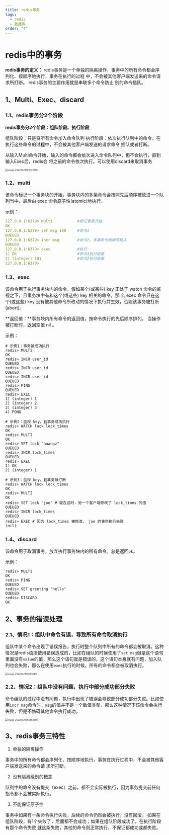 ```yaml
---
title: redis事务
tags:
  - redis
  - 数据库
order: "4"
---
```


# redis中的事务

**redis事务的定义：** redis事务是一个单独的隔离操作，事务中的所有命令都会序列化、按顺序地执行，事务在执行的过程 中，不会被其他客户端发送来的命令请求所打断。 redis事务的主要作用就是串联多个命令防止 别的命令插队。

## 1、Multi、Exec、discard

### 1.1、redis事务分2个阶段

**redis事务分2个阶段：组队阶段、执行阶段**

组队阶段：只是将所有命令加入命令队列 执行阶段：依次执行队列中的命令，在执行这些命令的过程中，不会被其他客户端发送的请求命令 插队或者打断。

从输入Multi命令开始，输入的命令都会依次进入命令队列中，但不会执行，直到输入Exec后，redis会 将之前的命令依次执行。可以使用discard来取消事务

<img src="https://gly-blog-file.oss-cn-shanghai.aliyuncs.com/img/image-20220429163037098.png" alt="image-20220429163037098" style="zoom:50%;" />

### 1.2、multi

该命令标记一个事务块的开始，事务块内的多条命令会按照先后顺序被放进一个队列当中，最后由 exec 命令原子性(atomic)地执行。

示例：

```yaml
127.0.0.1:6379> multi			#标记事务开始
OK
127.0.0.1:6379> set msg 100		#命令1
QUEUED
127.0.0.1:6379> incr msg		#命令2，多条命令按顺序插入
QUEUED
127.0.0.1:6379> exec			#执行
1) OK							#命令1执行结果
2) (integer) 101				#命令2执行结果
127.0.0.1:6379> 
```

### 1.3、exec

该命令用于执行事务块内的命令，假如某个(或某些) key 正处于 watch 命令的监视之下，且事务块中有和这个(或这些) key 相关的命令，那 么 exec 命令只在这个(或这些) key 没有被其他命令所改动的情况下执行并生效，否则该事务被打断 (abort)。

**返回值：**事务块内所有命令的返回值，按命令执行的先后顺序排列。 当操作被打断时，返回空值 nil 。

示例：

```shell
# 示例1：事务被成功执行
redis> MULTI
OK
redis> INCR user_id
QUEUED
redis> INCR user_id
QUEUED
redis> INCR user_id
QUEUED
redis> PING
QUEUED
redis> EXEC
1) (integer) 1
2) (integer) 2
3) (integer) 3
4) PONG

# 示例2：监视 key，且事务成功执行
redis> WATCH lock lock_times
OK
redis> MULTI
OK
redis> SET lock "huangz"
QUEUED
redis> INCR lock_times
QUEUED
redis> EXEC
1) OK
2) (integer) 1

# 示例3：监视 key，且事务被打断
redis> WATCH lock lock_times
OK
redis> MULTI
OK
redis> SET lock "joe" # 就在这时，另一个客户端修改了 lock_times 的值
QUEUED
redis> INCR lock_times
QUEUED
redis> EXEC # 因为 lock_times 被修改， joe 的事务执行失败
(nil)
```

### 1.4、discard

该命令用于取消事务，放弃执行事务块内的所有命令。总是返回`ok`。

示例：

```shell
redis> MULTI
OK
redis> PING
QUEUED
redis> SET greeting "hello"
QUEUED
redis> DISCARD
OK
```

## 2、事务的错误处理

### 2.1、情况1：组队中命令有误，导致所有命令取消执行

组队中某个命令出现了错误报告，执行时整个队列中所有的命令都会被取消。这种情况是redis语法使用错误造成的，比如在组队的时候使用了`set msg`但是这个语句里面没有`value`的值，那么这个语句就是错误的，这个语句本身就有问题，加入队列也会失败，那么在使用`exec`执行的时候，所有的命令都会被取消执行。

<img src="https://gly-blog-file.oss-cn-shanghai.aliyuncs.com/img/image-20220429164636414.png" alt="image-20220429164636414" style="zoom:50%;" />

### 2.2、情况2：组队中没有问题，执行中部分成功部分失败

命令组队的过程中没有问题，执行中出现了错误会导致部分成功部分失败。比如使用`incr msg`命令时，`msg`的值并不是一个数值类型，那么这种情况下该命令会执行失败，但是不妨碍其他命令执行成功。

<img src="https://gly-blog-file.oss-cn-shanghai.aliyuncs.com/img/image-20220429164853265.png" alt="image-20220429164853265" style="zoom:50%;" />

## 3、redis事务三特性

1. 单独的隔离操作

事务中的所有命令都会序列化、按顺序地执行，事务在执行过程中，不会被其他客户端发送来的命令请 求所打断。

2. 没有隔离级别的概念

队列中的命令没有提交（exec）之前，都不会实际被执行，因为事务提交前任何指令都不会被实际执行。

3. 不能保证原子性

事务中如果有一条命令执行失败，后续的命令仍然会被执行，没有回滚。 如果在组队阶段，有1个失败了，后面都不会成功；如果在组队阶段成功了，在执行阶段有那个命令失败 就这条失败，其他的命令则正常执行，不保证都成功或都失败。

